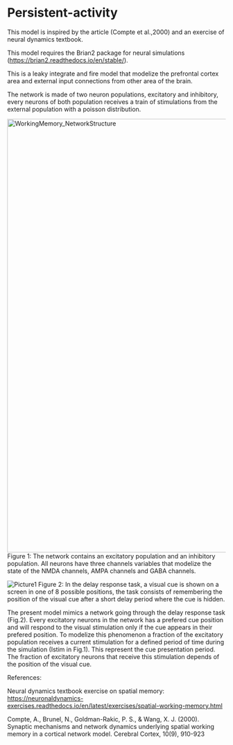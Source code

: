 # Persistent-activity

This model is inspired by the article (Compte et al.,2000) and an exercise of neural dynamics textbook. 

This model requires the Brian2 package for neural simulations (https://brian2.readthedocs.io/en/stable/).

This is a leaky integrate and fire model that modelize the prefrontal cortex area and external input connections from other area of the brain.

The network is made of two neuron populations, excitatory and inhibitory, every neurons of both population receives a train of stimulations from the external population with a poisson distribution.


<img width="1000" alt="WorkingMemory_NetworkStructure" src="https://user-images.githubusercontent.com/93595122/160181322-468990e5-7f68-4a38-8191-dbdf2d7f7b9f.png">     Figure 1: The network contains an excitatory population and an inhibitory population. All neurons have three channels variables that modelize the state of the NMDA channels, AMPA channels and GABA channels.


![Picture1](https://user-images.githubusercontent.com/93595122/160186440-1bfb8aa2-b7fa-436d-9140-4f27eeadba3b.png)
 Figure 2: In the delay response task, a visual cue is shown on a screen in one of 8 possible positions, the task consists of remembering the position of the visual cue after a short delay period where the cue is hidden.

The present model mimics a network going through the delay response task (Fig.2). Every excitatory neurons in the network has a prefered cue position and will respond to the visual stimulation only if the cue appears in their prefered position. To modelize this phenomenon a fraction of the excitatory population receives a current stimulation for a defined period of time during the simulation (Istim in Fig.1). This represent the cue presentation period. The fraction of excitatory neurons that receive this stimulation depends of the position of the visual cue.

References:

Neural dynamics textbook exercise on spatial memory: https://neuronaldynamics-exercises.readthedocs.io/en/latest/exercises/spatial-working-memory.html

Compte, A., Brunel, N., Goldman-Rakic, P. S., & Wang, X. J. (2000). Synaptic mechanisms and network dynamics underlying spatial working memory in a cortical network model. Cerebral Cortex, 10(9), 910-923

